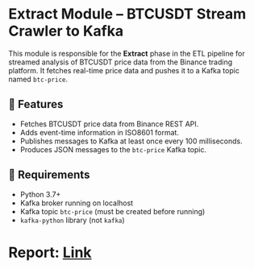 # Extract Module – BTCUSDT Stream Crawler to Kafka

This module is responsible for the **Extract** phase in the ETL pipeline for streamed analysis of BTCUSDT price data from the Binance trading platform. It fetches real-time price data and pushes it to a Kafka topic named `btc-price`.

## 📌 Features

- Fetches BTCUSDT price data from Binance REST API.
- Adds event-time information in ISO8601 format.
- Publishes messages to Kafka at least once every 100 milliseconds.
- Produces JSON messages to the `btc-price` Kafka topic.

## 🧩 Requirements

- Python 3.7+
- Kafka broker running on localhost
- Kafka topic `btc-price` (must be created before running)
- `kafka-python` library (not `kafka`)




# Report: [Link](https://docs.google.com/document/d/13DEzX0oV1MKGAN49JgAlZaQzvNxMX2xm/edit)